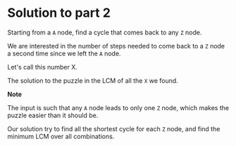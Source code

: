# Solution to part 2

Starting from a `A` node, find a cycle that comes back to any `Z` node.

We are interested in the number of steps needed to come back to a `Z` node a second time since we left the `A` node.

Let's call this number X.

The solution to the puzzle in the LCM of all the `X` we found.

**Note**

The input is such that any `A` node leads to only one `Z` node, which makes the puzzle easier than it should be.

Our solution try to find all the shortest cycle for each `Z` node, and find the minimum LCM over all combinations. 
